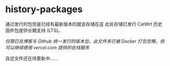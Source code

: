 # history-packages

通过发行的包但是已经有最新版本的就会存储在这
此处存储已发行 CatWrt 历史固件包提供长期支持 (LTS)。

*仅限已在博客与 Github 统一发行的版本包，此文件夹已被 Docker 打包忽略，但可以继续使用 vercel.com 提供的在线服务*

自述文件还在待更新中……
